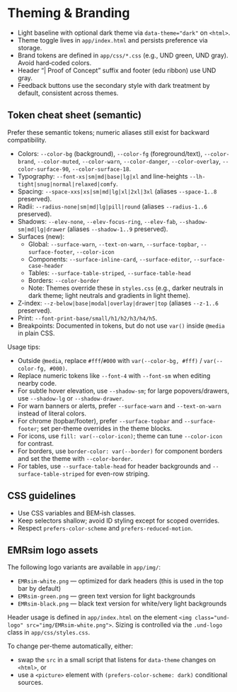 # Theming & Branding

- Light baseline with optional dark theme via `data-theme="dark"` on `<html>`.
- Theme toggle lives in `app/index.html` and persists preference via storage.
- Brand tokens are defined in `app/css/*.css` (e.g., UND green, UND gray). Avoid hard‑coded colors.
- Header “| Proof of Concept” suffix and footer (edu ribbon) use UND gray.
- Feedback buttons use the secondary style with dark treatment by default, consistent across themes.

## Token cheat sheet (semantic)

Prefer these semantic tokens; numeric aliases still exist for backward compatibility.

- Colors: `--color-bg` (background), `--color-fg` (foreground/text), `--color-brand`, `--color-muted`, `--color-warn`, `--color-danger`, `--color-overlay`, `--color-surface-90`, `--color-surface-18`.
- Typography: `--font-xs|sm|md|base|lg|xl` and line-heights `--lh-tight|snug|normal|relaxed|comfy`.
- Spacing: `--space-xxs|xs|sm|md|lg|xl|2xl|3xl` (aliases `--space-1..8` preserved).
- Radii: `--radius-none|sm|md|lg|pill|round` (aliases `--radius-1..6` preserved).
- Shadows: `--elev-none`, `--elev-focus-ring`, `--elev-fab`, `--shadow-sm|md|lg|drawer` (aliases `--shadow-1..9` preserved).
- Surfaces (new):
  - Global: `--surface-warn`, `--text-on-warn`, `--surface-topbar`, `--surface-footer`, `--color-icon`
  - Components: `--surface-inline-card`, `--surface-editor`, `--surface-case-header`
  - Tables: `--surface-table-striped`, `--surface-table-head`
  - Borders: `--color-border`
  - Note: Themes override these in `styles.css` (e.g., darker neutrals in dark theme; light neutrals and gradients in light theme).
- Z-index: `--z-below|base|modal|overlay|drawer|top` (aliases `--z-1..6` preserved).
- Print: `--font-print-base/small/h1/h2/h3/h4/h5`.
- Breakpoints: Documented in tokens, but do not use `var()` inside `@media` in plain CSS.

Usage tips:

- Outside `@media`, replace `#fff`/`#000` with `var(--color-bg, #fff)` / `var(--color-fg, #000)`.
- Replace numeric tokens like `--font-4` with `--font-sm` when editing nearby code.
- For subtle hover elevation, use `--shadow-sm`; for large popovers/drawers, use `--shadow-lg` or `--shadow-drawer`.
- For warn banners or alerts, prefer `--surface-warn` and `--text-on-warn` instead of literal colors.
- For chrome (topbar/footer), prefer `--surface-topbar` and `--surface-footer`; set per-theme overrides in the theme blocks.
- For icons, use `fill: var(--color-icon)`; theme can tune `--color-icon` for contrast.
- For borders, use `border-color: var(--border)` for component borders and set the theme with `--color-border`.
- For tables, use `--surface-table-head` for header backgrounds and `--surface-table-striped` for even-row striping.

## CSS guidelines

- Use CSS variables and BEM‑ish classes.
- Keep selectors shallow; avoid ID styling except for scoped overrides.
- Respect `prefers-color-scheme` and `prefers-reduced-motion`.

## EMRsim logo assets

The following logo variants are available in `app/img/`:

- `EMRsim-white.png` — optimized for dark headers (this is used in the top bar by default)
- `EMRsim-green.png` — green text version for light backgrounds
- `EMRsim-black.png` — black text version for white/very light backgrounds

Header usage is defined in `app/index.html` on the element `<img class="und-logo" src="img/EMRsim-white.png">`. Sizing is controlled via the `.und-logo` class in `app/css/styles.css`.

To change per-theme automatically, either:

- swap the `src` in a small script that listens for `data-theme` changes on `<html>`, or
- use a `<picture>` element with `(prefers-color-scheme: dark)` conditional sources.
